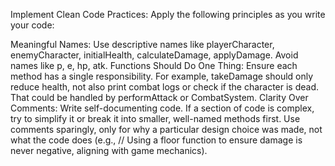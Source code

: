 Implement Clean Code Practices:
Apply the following principles as you write your code:

Meaningful Names:
Use descriptive names like playerCharacter, enemyCharacter, initialHealth, calculateDamage, applyDamage.
Avoid names like p, e, hp, atk.
Functions Should Do One Thing:
Ensure each method has a single responsibility. For example, takeDamage should only reduce health, not also print combat logs or check if the character is dead. That could be handled by performAttack or CombatSystem.
Clarity Over Comments:
Write self-documenting code. If a section of code is complex, try to simplify it or break it into smaller, well-named methods first.
Use comments sparingly, only for why a particular design choice was made, not what the code does (e.g., // Using a floor function to ensure damage is never negative, aligning with game mechanics).
